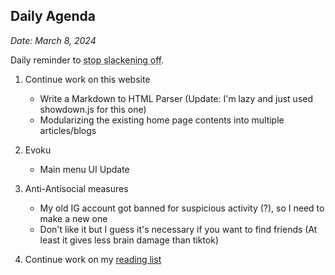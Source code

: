 ## Daily Agenda
*Date: March 8, 2024*

Daily reminder to <abbr title="Not copying Ben">stop slackening off</abbr>.

1. Continue work on this website
   - Write a Markdown to HTML Parser (Update: I'm lazy and just used showdown.js for this one)
   - Modularizing the existing home page contents into multiple articles/blogs


2. Evoku
   - Main menu UI Update


3. Anti-Antisocial measures
   - My old IG account got banned for suspicious activity (?), so I need to make a new one
   - Don't like it but I guess it's necessary if you want to find friends (At least it gives less brain damage than tiktok)


4. Continue work on my [reading list](/books)